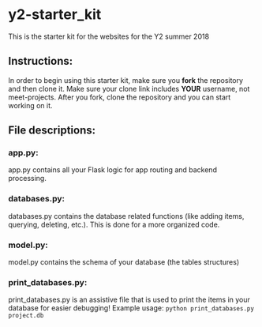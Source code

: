 # y2-starter_kit
This is the starter kit for the websites for the Y2 summer 2018

## Instructions:
In order to begin using this starter kit, make sure you **fork** the repository and then clone it. Make sure your clone link includes **YOUR** username, not meet-projects.
After you fork, clone the repository and you can start working on it.


## File descriptions:

### app.py:
app.py contains all your Flask logic for app routing and backend processing.

### databases.py:
databases.py contains the database related functions (like adding items, querying, deleting, etc.). This is done for a more organized code.

### model.py:
model.py contains the schema of your database (the tables structures)

### print_databases.py:
print_databases.py is an assistive file that is used to print the items in your database for easier debugging! Example usage: ```python print_databases.py project.db```